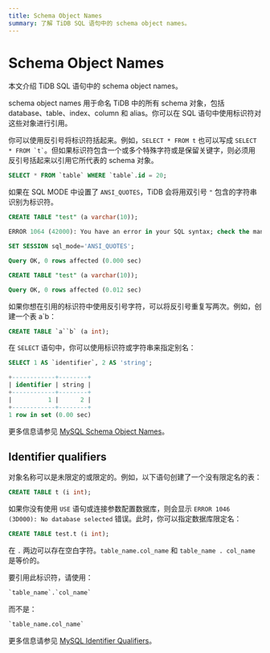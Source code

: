 ```yaml
---
title: Schema Object Names
summary: 了解 TiDB SQL 语句中的 schema object names。
---
```


# Schema Object Names

<!-- markdownlint-disable MD038 -->

本文介绍 TiDB SQL 语句中的 schema object names。

schema object names 用于命名 TiDB 中的所有 schema 对象，包括 database、table、index、column 和 alias。你可以在 SQL 语句中使用标识符对这些对象进行引用。

你可以使用反引号将标识符括起来。例如，`SELECT * FROM t` 也可以写成 `` SELECT * FROM `t` ``。但如果标识符包含一个或多个特殊字符或是保留关键字，则必须用反引号括起来以引用它所代表的 schema 对象。

```sql
SELECT * FROM `table` WHERE `table`.id = 20;
```

如果在 SQL MODE 中设置了 `ANSI_QUOTES`，TiDB 会将用双引号 `"` 包含的字符串识别为标识符。

```sql
CREATE TABLE "test" (a varchar(10));
```

```sql
ERROR 1064 (42000): You have an error in your SQL syntax; check the manual that corresponds to your TiDB version for the right syntax to use line 1 column 19 near ""test" (a varchar(10))" 
```

```sql
SET SESSION sql_mode='ANSI_QUOTES';
```

```sql
Query OK, 0 rows affected (0.000 sec)
```

```sql
CREATE TABLE "test" (a varchar(10));
```

```sql
Query OK, 0 rows affected (0.012 sec)
```

如果你想在引用的标识符中使用反引号字符，可以将反引号重复写两次。例如，创建一个表 a`b：

```sql
CREATE TABLE `a``b` (a int);
```

在 `SELECT` 语句中，你可以使用标识符或字符串来指定别名：

```sql
SELECT 1 AS `identifier`, 2 AS 'string';
```

```sql
+------------+--------+
| identifier | string |
+------------+--------+
|          1 |      2 |
+------------+--------+
1 row in set (0.00 sec)
```

更多信息请参见 [MySQL Schema Object Names](https://dev.mysql.com/doc/refman/8.0/en/identifiers.html)。

## Identifier qualifiers

对象名称可以是未限定的或限定的。例如，以下语句创建了一个没有限定名的表：

```sql
CREATE TABLE t (i int);
```

如果你没有使用 `USE` 语句或连接参数配置数据库，则会显示 `ERROR 1046 (3D000): No database selected` 错误。此时，你可以指定数据库限定名：

```sql
CREATE TABLE test.t (i int);
```

在 `.` 两边可以存在空白字符。`table_name.col_name` 和 `table_name . col_name` 是等价的。

要引用此标识符，请使用：

```sql
`table_name`.`col_name`
```

而不是：

```sql
`table_name.col_name`
```

更多信息请参见 [MySQL Identifier Qualifiers](https://dev.mysql.com/doc/refman/8.0/en/identifier-qualifiers.html)。